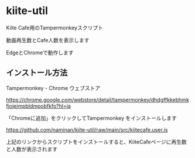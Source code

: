 # kiite-util

Kiite Cafe用のTampermonkeyスクリプト

動画再生数とCafe人数を表示します

EdgeとChromeで動作します

## インストール方法
Tampermonkey - Chrome ウェブストア

https://chrome.google.com/webstore/detail/tampermonkey/dhdgffkkebhmkfjojejmpbldmpobfkfo?hl=ja

「Chromeに追加」をクリックしてTampermonkey をインストールします

https://github.com/naminan/kiite-util/raw/main/src/kiitecafe.user.js

上記のリンクからスクリプトをインストールすると、KiiteCafeページに再生数と人数が表示されます

